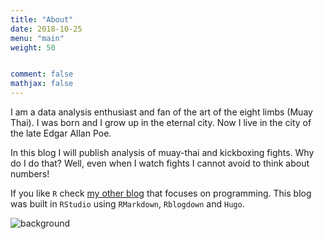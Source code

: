 ```yaml
---
title: "About"
date: 2018-10-25
menu: "main"
weight: 50


comment: false
mathjax: false
---
```


I am a data analysis enthusiast and fan of the art of the eight limbs (Muay Thai). I was born and I grow up in the eternal city. Now I live in the city of the late Edgar Allan Poe. 

In this blog I will publish analysis of muay-thai and kickboxing fights. Why do I do that? Well, even when I watch fights I cannot avoid to think about numbers!

If you like `R` check [my other blog](https://rden.netlify.com/) that focuses on programming.
This blog was built in `RStudio` using `RMarkdown`, `Rblogdown` and `Hugo`. 

![background](data/other/image_cover_f.png)



